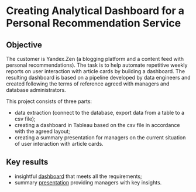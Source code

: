 # Creating Analytical Dashboard for a Personal Recommendation Service

## Objective
The customer is Yandex.Zen (a blogging platform and a content feed with personal recommendations). The task is to help automate repetitive weekly reports on user interaction with article cards by building a dashboard. The resulting dashboard is based on a pipeline developed by data engineers and created following the terms of reference agreed with managers and database administrators. 

This project consists of three parts:
- data extraction (connect to the database, export data from a table to a csv file);
- creating a dashboard in Tableau based on the csv file in accordance with the agreed layout;
- creating a summary presentation for managers on the current situation of user interaction with article cards.

## Key results
- insightful [dashboard](https://public.tableau.com/app/profile/pauline7604/viz/Yandex_ZenYaPracticumDashboard/sheet4?publish=yes) that meets all the requirements;
- summary [presentation](https://github.com/plgesha/data-analyst-professional-training-course-projects/blob/master/Creating%20Analytical%20Dashboard%20for%20a%20Personal%20Recommendation%20Service%20/Presentation.pdf) providing managers with key insights. 
